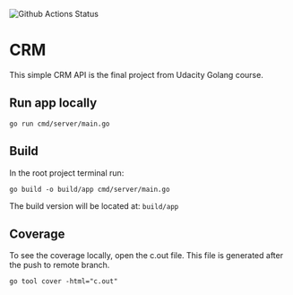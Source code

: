 ![Github Actions Status](https://github.com/jandiralceu/simple_golang_crm/actions/workflows/main.yml/badge.svg)

# CRM

This simple CRM API is the final project from Udacity Golang course.

## Run app locally

```
go run cmd/server/main.go
```

## Build

In the root project terminal run:

```
go build -o build/app cmd/server/main.go
```

The build version will be located at: `build/app`

## Coverage

To see the coverage locally, open the c.out file. This file is generated after the push to remote branch.

```
go tool cover -html="c.out"
```
